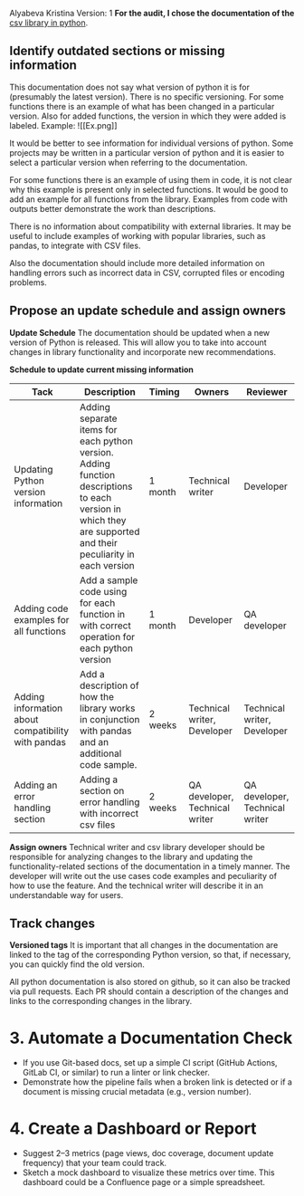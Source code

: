 Alyabeva Kristina
Version: 1
**For the audit, I chose the documentation of the** [csv library in python](https://docs.python.org/3/library/csv.html).
## Identify outdated sections or missing information

This documentation does not say what version of python it is for (presumably the latest version).
There is no specific versioning. For some functions there is an example of what has been changed in a particular version. 
Also for added functions, the version in which they were added is labeled.
Example:
![[Ex.png]]

It would be better to see information for individual versions of python. Some projects may be written in a particular version of python and it is easier to select a particular version when referring to the documentation.

For some functions there is an example of using them in code, it is not clear why this example is present only in selected functions. It would be good to add an example for all functions from the library. Examples from code with outputs better demonstrate the work than descriptions.

There is no information about compatibility with external libraries. It may be useful to include examples of working with popular libraries, such as pandas, to integrate with CSV files.

Also the documentation should include more detailed information on handling errors such as incorrect data in CSV, corrupted files or encoding problems.

## Propose an update schedule and assign owners

**Update Schedule**
The documentation should be updated when a new version of Python is released. This will allow you to take into account changes in library functionality and incorporate new recommendations.

**Schedule to update current missing information**

| Tack                                               | Description                                                                                                                                                   | Timing  | Owners                         | Reviewer                       |
| -------------------------------------------------- | ------------------------------------------------------------------------------------------------------------------------------------------------------------- | ------- | ------------------------------ | ------------------------------ |
| Updating Python version information                | Adding separate items for each python version. Adding function descriptions to each version in which they are supported and their peculiarity in each version | 1 month | Technical writer               | Developer                      |
| Adding code examples for all functions             | Add a sample code using for each function in with correct operation for each python version                                                                   | 1 month | Developer                      | QA developer                   |
| Adding information about compatibility with pandas | Add a description of how the library works in conjunction with pandas and an additional code sample.                                                          | 2 weeks | Technical writer, Developer    | Technical writer, Developer    |
| Adding an error handling section                   | Adding a section on error handling with incorrect csv files                                                                                                   | 2 weeks | QA developer, Technical writer | QA developer, Technical writer |


**Assign owners**
Technical writer and csv library developer should be responsible for analyzing changes to the library and updating the functionality-related sections of the documentation in a timely manner.
The developer will write out the use cases code examples and peculiarity of how to use the feature. And the technical writer will describe it in an understandable way for users.

## Track changes

**Versioned tags**
It is important that all changes in the documentation are linked to the tag of the corresponding Python version, so that, if necessary, you can quickly find the old version. 

All python documentation is also stored on github, so it can also be tracked via pull requests. Each PR should contain a description of the changes and links to the corresponding changes in the library.


# 3. Automate a Documentation Check

- If you use Git-based docs, set up a simple CI script (GitHub Actions, GitLab CI, or similar) to run a linter or link checker. 
- Demonstrate how the pipeline fails when a broken link is detected or if a document is missing crucial metadata (e.g., version number).

# 4. Create a Dashboard or Report

- Suggest 2–3 metrics (page views, doc coverage, document update frequency) that your team could track. 
- Sketch a mock dashboard to visualize these metrics over time. This dashboard could be a Confluence page or a simple spreadsheet.